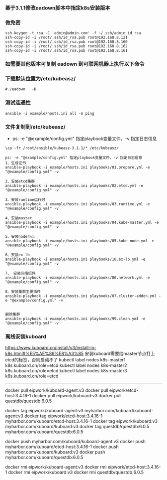 ### 基于3.1.1修改eadown脚本中指定k8s安装版本

### 做免密
```
ssh-keygen -t rsa -C 'admin@admin.com' -f ~/.ssh/admin_id_rsa
ssh-copy-id -i /root/.ssh/id_rsa.pub root@192.168.8.121
ssh-copy-id -i /root/.ssh/id_rsa.pub root@192.168.8.160
ssh-copy-id -i /root/.ssh/id_rsa.pub root@192.168.8.162
ssh-copy-id -i /root/.ssh/id_rsa.pub root@192.168.8.161
```

### 如需要其他版本可复制 eadown 到可联网机器上执行以下命令
### 下载默认位置为/etc/kubeasz/
```
#./eadown   -D
```
### 测试连通性
```
ansible -i example/hosts.ini all -m ping
```
### 文件复制到/etc/kubeasz/
- ps: -e "@example/config.yml" 指定playbook变量文件，-v 指定日志信息
```
\cp -fr /root/ansible/kubeasz-3.1.1/* /etc/kubeasz/

ps: -e "@example/config.yml" 指定playbook变量文件，-v 指定日志信息
1、生成证书
ansible-playbook -i example/hosts.ini playbooks/01.prepare.yml -e "@example/config.yml" -v

2、安装etcd集群
ansible-playbook -i example/hosts.ini playbooks/02.etcd.yml -e "@example/config.yml" -v

3、安装runtime运行时
ansible-playbook -i example/hosts.ini playbooks/03.runtime.yml -e "@example/config.yml" -v

4、安装master
ansible-playbook -i example/hosts.ini playbooks/04.kube-master.yml -e "@example/config.yml" -v

5、安装node节点
ansible-playbook -i example/hosts.ini playbooks/05.kube-node.yml -e "@example/config.yml" -v

6、安装ex-lb
ansible-playbook -i example/hosts.ini playbooks/10.ex-lb.yml -e "@example/config.yml" -v

7、 安装网络组件
ansible-playbook -i example/hosts.ini playbooks/06.network.yml -e "@example/config.yml" -v

8、安装集群主要插件
ansible-playbook -i example/hosts.ini playbooks/07.cluster-addon.yml -e "@example/config.yml" -v


删除集群
ansible-playbook -i example/hosts.ini playbooks/99.clean.yml -e "@example/config.yml" -v
```

### 离线安装kuboard

https://www.kuboard.cn/install/v3/install-in-k8s.html#%E5%AE%89%E8%A3%85
安装kuboard需要给master节点打上 etcd的标签，否则启动不了
kubectl label nodes k8s-master1 k8s.kuboard.cn/role=etcd
kubectl label nodes k8s-master2 k8s.kuboard.cn/role=etcd
kubectl label nodes k8s-master3 k8s.kuboard.cn/role=etcd

----------------------
docker pull eipwork/kuboard-agent:v3
docker pull eipwork/etcd-host:3.4.16-1
docker pull eipwork/kuboard:v3
docker pull questdb/questdb:6.0.5

docker tag eipwork/kuboard-agent:v3 myharbor.com/kuboard/kuboard-agent:v3
docker tag eipwork/etcd-host:3.4.16-1 myharbor.com/kuboard/etcd-host:3.4.16-1
docker tag eipwork/kuboard:v3 myharbor.com/kuboard/kuboard:v3
docker tag questdb/questdb:6.0.5 myharbor.com/kuboard/questdb:6.0.5

docker push myharbor.com/kuboard/kuboard-agent:v3
docker push myharbor.com/kuboard/etcd-host:3.4.16-1
docker push myharbor.com/kuboard/kuboard:v3
docker push myharbor.com/kuboard/questdb:6.0.5

docker rmi eipwork/kuboard-agent:v3
docker rmi eipwork/etcd-host:3.4.16-1
docker rmi eipwork/kuboard:v3
docker rmi questdb/questdb:6.0.5
